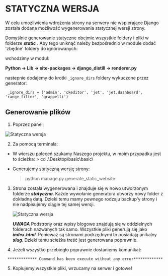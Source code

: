 # STATYCZNA WERSJA

W celu umożliwienia wdrożenia strony na serwery nie wspierające Django została dodana możliwość wygenerowania statycznej wersji strony. 


Domyślnie generowanie statyczne obejmie wszystkie foldery i pliki w folderze ***static*** . Aby tego uniknąć należy bezpośrednio w module dodać 'zbędne' foldery do ignorowanych:

wchodzimy w moduł:

**Python -> Lib -> site-packages -> django_distill -> renderer.py**

nastepnie dodajemy do krotki ```_ignore_dirs``` foldery wykuczone przez generator:

  ``` _ignore_dirs = ('admin', 'ckeditor', 'jet', 'jet.dashboard', 'range_filter', 'grappelli')```

## Generowanie plików

 1. Poprzez panel:

   ![Statyczna wersja](images/generator.png)

 2. Za pomocą terminala:
   - W wierszu poleceń szukamy Naszego projektu, w moim przypadku jest to ścieżka:
    > cd .\Desktop\basic\basic\
   - Generujemy statyczną wersję strony:

     > python manage.py generate_static_website


 3. Strona została wygenerowana i znajduje się w nowo utworzonym folderze ***statyczna***. Każde wywołanie generatora utworzy nowy folder z dokładną datą. Dzieki temu mamy pewnego rodzaju
    backup'y strony i nie nadpisujemy ciągle tej samej wersji.

     ![Statyczna wersja](images/statyczna-strona.png)

     ***UWAGA*** Podstrony oraz wpisy blogowe znajdują się w oddzielnych folderach nazwanych tak samo. Wszystkie pliki generują się jako ***index.html***. Ponieważ są stronami podrzędnymi to posiadają unikalny ***slug***. Dzieki temu scieżka treść jest generowana poprawnie. 

 4. Jeżeli wszystko przebiegło poprawnie dostaniemy komunikat:

   ``` ************* Command has been execute without any error*************```

 5. Kopiujemy wszystkie pliki, wrzucamy na serwer i gotowe!

 




